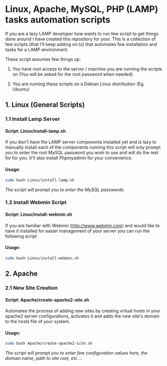 # Linux, Apache, MySQL, PHP (LAMP) tasks automation scripts

If you are a lazy LAMP developer how wants to run few script to get things done around I have created this repository for your. This is a collection of few scripts (that I'll keep adding on to) that automates few installation and tasks for a LAMP environment.

These script assumes few things up:

1. You have root access to the server / machine you are running the scripts on (You will be asked for the root password when needed)

2. You are running these scripts on a Debian Linux distribution (Eg. Ubuntu) 


## 1. Linux (General Scripts)
### 1.1 Install Lamp Server
#### Script: Linux/install-lamp.sh

If you don't have the LAMP server components installed yet and is lazy to manually install each of the components running this script will only prompt you to enter the root MySQL password you wish to use and will do the rest for for you. It'll also install Phpmyadmin for your convenience.

#### Usage:
```bash
sudo bash Linux/install-lamp.sh
```
*The script will prompt you to enter the MySQL passwords*

### 1.2 Install Webmin Script
#### Script: Linux/install-webmin.sh

If you are familiar with Webmin (http://www.webmin.com) and would like to have it installed for easier management of your server you can run the following script

#### Usage:
```bash
sudo bash Linux/install-webmin.sh
```

## 2. Apache
### 2.1 New Site Creation
#### Script: Apache/create-apache2-site.sh

Automates the process of adding new sites by creating virtual hosts in your apache2 server configurations, activates it and adds the new site's domain to the hosts file of your system.

#### Usage:

```bash
sudo bash Apache/create-apache2-site.sh
```
*The script will prompt you to enter few configuration values here, the domain name, path to site root, etc ...*

